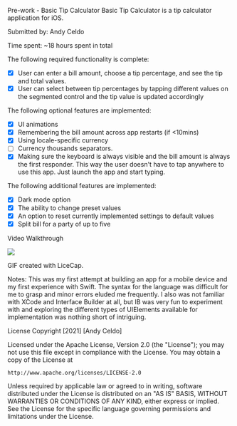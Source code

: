 Pre-work - Basic Tip Calculator
Basic Tip Calculator is a tip calculator application for iOS.

Submitted by: Andy Celdo

Time spent: ~18 hours spent in total

<!-- User Stories-->
The following required functionality is complete:
- [x] User can enter a bill amount, choose a tip percentage, and see the tip and total values.
- [x] User can select between tip percentages by tapping different values on the segmented control and the tip value is updated accordingly

The following optional features are implemented:
- [x] UI animations
- [x] Remembering the bill amount across app restarts (if <10mins)
- [x] Using locale-specific currency 
- [ ] Currency thousands separators.
- [x] Making sure the keyboard is always visible and the bill amount is always the first responder. This way the user doesn't have to tap anywhere to use this app. Just launch the app and start typing.

The following additional features are implemented:
- [x] Dark mode option
- [x] The ability to change preset values
- [x] An option to reset currently implemented settings to default values
- [x] Split bill for a party of up to five

Video Walkthrough

![](https://i.imgur.com/1ZCcNGs.gif)

GIF created with LiceCap.

Notes:
This was my first attempt at building an app for a mobile device and my first experience with Swift. The syntax for the language was difficult for me to grasp and minor errors eluded me frequently. I also was not familiar with XCode and Interface Builder at all, but IB was very fun to experiment with and exploring the different types of UIElements available for implementation was nothing short of intriguing.

License
Copyright [2021] [Andy Celdo]

Licensed under the Apache License, Version 2.0 (the "License");
you may not use this file except in compliance with the License.
You may obtain a copy of the License at

    http://www.apache.org/licenses/LICENSE-2.0

Unless required by applicable law or agreed to in writing, software
distributed under the License is distributed on an "AS IS" BASIS,
WITHOUT WARRANTIES OR CONDITIONS OF ANY KIND, either express or implied.
See the License for the specific language governing permissions and
limitations under the License.
